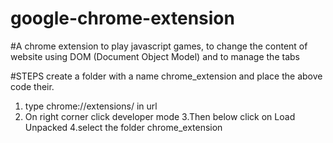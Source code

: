 # google-chrome-extension

#A chrome extension to play javascript games, to change the content of website using
DOM (Document Object Model) and to manage the tabs

#STEPS
 create a folder with a name chrome_extension and place the above code their.
1. type chrome://extensions/ in url
2. On right corner click developer mode
3.Then below click on Load Unpacked
4.select the folder chrome_extension
